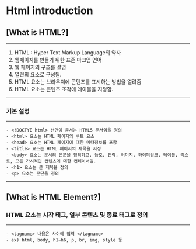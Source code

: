 # Html introduction

## [What is HTML?]
------------
1. HTML : Hyper Text Markup Language의 약자
2. 웹페이지를 만들기 위한 표준 마크업 언어
3. 웹 페이지의 구조를 설명
4. 열련의 요소로 구성됨.
5. HTML 요소는 브라우저에 콘텐츠를 표시하는 방법을 열려줌
6. HTML 요소는 콘텐츠 조각에 레이블을 지정함.
------------

### __기본 설명__
------------
```
- <!DOCTYE html> 선언이 문서는 HTML5 문서임을 정의
- <html> 요소는 HTML 페이지의 루트 요소
- <head> 요소는 HTML 페이지에 대한 메타정보를 포함
- <title> 요소는 HTML 페이지의 제목을 지정
- <body> 요소는 문서의 본문을 정의하고, 등호, 단락, 이미지, 하이퍼링크, 테이블, 리스트, 모든 가시적인 컨텐츠에 대한 컨테이너임.
- <h1> 요소는 큰 제목을 정의
- <p> 요소는 문단을 정의
```
------------

## [What is HTML Element?]
### HTML 요소는 시작 태그, 일부 콘텐츠 및 종료 태그로 정의
------------ 
```
- <tagname> 내용은 사이에 입력 </tagname>
- ex) html, body, h1~h6, p, br, img, style 등 
```